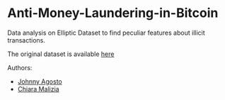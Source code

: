 # Anti-Money-Laundering-in-Bitcoin
Data analysis on Elliptic Dataset to find peculiar features about illicit transactions.

The original dataset is available [here](https://www.kaggle.com/datasets/ellipticco/elliptic-data-set)

Authors: 
 * [Johnny Agosto](https://github.com/JayEnEn) 
 * [Chiara Malizia](https://github.com/YukiKya) 

